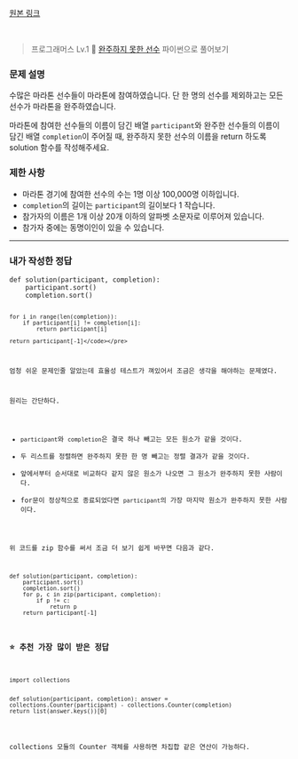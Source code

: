 <p><a href="https://velog.io/@yje9802/%ED%94%84%EB%A1%9C%EA%B7%B8%EB%9E%98%EB%A8%B8%EC%8A%A4-%EC%99%84%EC%A3%BC%ED%95%98%EC%A7%80-%EB%AA%BB%ED%95%9C-%EC%84%A0%EC%88%98" target="blank">원본 링크</a></p><br><blockquote>
<p>프로그래머스 Lv.1 🌱
<a href="https://school.programmers.co.kr/learn/courses/30/lessons/42576">완주하지 못한 선수</a>
파이썬으로 풀어보기</p>
</blockquote>
<h3 id="문제-설명">문제 설명</h3>
<p>수많은 마라톤 선수들이 마라톤에 참여하였습니다. 단 한 명의 선수를 제외하고는 모든 선수가 마라톤을 완주하였습니다.</p>
<p>마라톤에 참여한 선수들의 이름이 담긴 배열 <code>participant</code>와 완주한 선수들의 이름이 담긴 배열 <code>completion</code>이 주어질 때, 완주하지 못한 선수의 이름을 return 하도록 solution 함수를 작성해주세요.</p>
<h3 id="제한-사항">제한 사항</h3>
<ul>
<li>마라톤 경기에 참여한 선수의 수는 1명 이상 100,000명 이하입니다.</li>
<li><code>completion</code>의 길이는 <code>participant</code>의 길이보다 1 작습니다.</li>
<li>참가자의 이름은 1개 이상 20개 이하의 알파벳 소문자로 이루어져 있습니다.</li>
<li>참가자 중에는 동명이인이 있을 수 있습니다.</li>
</ul>
<hr />
<h3 id="내가-작성한-정답">내가 작성한 정답</h3>
<pre><code class="language-python">def solution(participant, completion):
    participant.sort()
    completion.sort()

    for i in range(len(completion)):
        if participant[i] != completion[i]:
            return participant[i]

    return participant[-1]</code></pre>
<p>엄청 쉬운 문제인줄 알았는데 효율성 테스트가 껴있어서 조금은 생각을 해야하는 문제였다. </p>
<p>원리는 간단하다.</p>
<ul>
<li><code>participant</code>와 <code>completion</code>은 결국 하나 빼고는 모든 원소가 같을 것이다. </li>
<li>두 리스트를 정렬하면 완주하지 못한 한 명 빼고는 정렬 결과가 같을 것이다. </li>
<li>앞에서부터 순서대로 비교하다 같지 않은 원소가 나오면 그 원소가 완주하지 못한 사람이다. </li>
<li>for문이 정상적으로 종료되었다면 <code>participant</code>의 가장 마지막 원소가 완주하지 못한 사람이다. </li>
</ul>
<p>위 코드를 zip 함수를 써서 조금 더 보기 쉽게 바꾸면 다음과 같다.</p>
<pre><code class="language-python">def solution(participant, completion):
    participant.sort()
    completion.sort()
    for p, c in zip(participant, completion):
        if p != c:
            return p
    return participant[-1]</code></pre>
<h3 id="⭐️-추천-가장-많이-받은-정답">⭐️ 추천 가장 많이 받은 정답</h3>
<pre><code class="language-python">import collections

def solution(participant, completion):
    answer = collections.Counter(participant) - collections.Counter(completion)
    return list(answer.keys())[0]</code></pre>
<p>collections 모듈의 Counter 객체를 사용하면 차집합 같은 연산이 가능하다. </p>